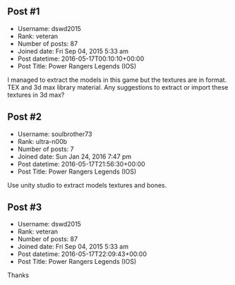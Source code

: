 ## Post #1
- Username: dswd2015
- Rank: veteran
- Number of posts: 87
- Joined date: Fri Sep 04, 2015 5:33 am
- Post datetime: 2016-05-17T00:10:10+00:00
- Post Title: Power Rangers Legends (IOS)

I managed to extract the models in this game but the textures are in format. TEX and 3d max library material. Any suggestions to extract or import these textures in 3d max?
## Post #2
- Username: soulbrother73
- Rank: ultra-n00b
- Number of posts: 7
- Joined date: Sun Jan 24, 2016 7:47 pm
- Post datetime: 2016-05-17T21:56:30+00:00
- Post Title: Power Rangers Legends (IOS)

Use unity studio  to extract models textures and bones.
## Post #3
- Username: dswd2015
- Rank: veteran
- Number of posts: 87
- Joined date: Fri Sep 04, 2015 5:33 am
- Post datetime: 2016-05-17T22:09:43+00:00
- Post Title: Power Rangers Legends (IOS)

Thanks

